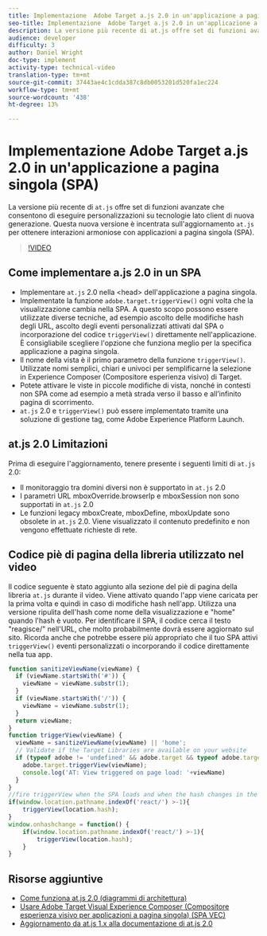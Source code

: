 ```yaml
---
title: Implementazione  Adobe Target a.js 2.0 in un'applicazione a pagina singola (SPA)
seo-title: Implementazione  Adobe Target a.js 2.0 in un'applicazione a pagina singola (SPA)
description: La versione più recente di at.js offre set di funzioni avanzati che consentono all’azienda di eseguire personalizzazioni su tecnologie lato client di nuova generazione. Questa nuova versione si concentra sull'aggiornamento di at.js per garantire interazioni in sintonia con le applicazioni a pagina singola.
audience: developer
difficulty: 3
author: Daniel Wright
doc-type: implement
activity-type: technical-video
translation-type: tm+mt
source-git-commit: 37443ae4c1cdda387c8db0053201d520fa1ec224
workflow-type: tm+mt
source-wordcount: '438'
ht-degree: 13%

---
```



# Implementazione  Adobe Target a.js 2.0 in un&#39;applicazione a pagina singola (SPA)

La versione più recente di `at.js` offre set di funzioni avanzate che consentono di eseguire personalizzazioni su tecnologie lato client di nuova generazione. Questa nuova versione è incentrata sull&#39;aggiornamento `at.js` per ottenere interazioni armoniose con applicazioni a pagina singola (SPA).

>[!VIDEO](https://video.tv.adobe.com/v/26248?quality=12)

## Come implementare a.js 2.0 in un SPA

* Implementare `at.js` 2.0 nella &lt;head> dell&#39;applicazione a pagina singola.
* Implementate la funzione `adobe.target.triggerView()` ogni volta che la visualizzazione cambia nella SPA. A questo scopo possono essere utilizzate diverse tecniche, ad esempio ascolto delle modifiche hash degli URL, ascolto degli eventi personalizzati attivati dal SPA o incorporazione del codice `triggerView()` direttamente nell&#39;applicazione. È consigliabile scegliere l&#39;opzione che funziona meglio per la specifica applicazione a pagina singola.
* Il nome della vista è il primo parametro della funzione `triggerView()`. Utilizzate nomi semplici, chiari e univoci per semplificarne la selezione in Experience Composer (Compositore esperienza visivo) di Target.
* Potete attivare le viste in piccole modifiche di vista, nonché in contesti non SPA come ad esempio a metà strada verso il basso e all’infinito pagina di scorrimento.
* `at.js` 2.0 e  `triggerView()` può essere implementato tramite una soluzione di gestione tag, come  Adobe Experience Platform Launch.

## at.js 2.0 Limitazioni

Prima di eseguire l&#39;aggiornamento, tenere presente i seguenti limiti di `at.js` 2.0:

* Il monitoraggio tra domini diversi non è supportato in `at.js` 2.0
* I parametri URL mboxOverride.browserIp e mboxSession non sono supportati in `at.js` 2.0
* Le funzioni legacy mboxCreate, mboxDefine, mboxUpdate sono obsolete in `at.js` 2.0. Viene visualizzato il contenuto predefinito e non vengono effettuate richieste di rete.

## Codice piè di pagina della libreria utilizzato nel video

Il codice seguente è stato aggiunto alla sezione del piè di pagina della libreria `at.js` durante il video. Viene attivato quando l&#39;app viene caricata per la prima volta e quindi in caso di modifiche hash nell&#39;app. Utilizza una versione ripulita dell&#39;hash come nome della visualizzazione e &quot;home&quot; quando l&#39;hash è vuoto. Per identificare il SPA, il codice cerca il testo &quot;reagisce/&quot; nell&#39;URL, che molto probabilmente dovrà essere aggiornato sul sito. Ricorda anche che potrebbe essere più appropriato che il tuo SPA attivi `triggerView()` eventi personalizzati o incorporando il codice direttamente nella tua app.

```javascript
function sanitizeViewName(viewName) {
  if (viewName.startsWith('#')) {
    viewName = viewName.substr(1);
  }
  if (viewName.startsWith('/')) {
    viewName = viewName.substr(1);
  }
  return viewName;
}
function triggerView(viewName) {
  viewName = sanitizeViewName(viewName) || 'home';
  // Validate if the Target Libraries are available on your website
  if (typeof adobe != 'undefined' && adobe.target && typeof adobe.target.triggerView === 'function') {
    adobe.target.triggerView(viewName);
    console.log('AT: View triggered on page load: '+viewName)
  }
}
//fire triggerView when the SPA loads and when the hash changes in the SPA
if(window.location.pathname.indexOf('react/') >-1){
    triggerView(location.hash);
}
window.onhashchange = function() {
    if(window.location.pathname.indexOf('react/') >-1){
        triggerView(location.hash);
    }
}
```

## Risorse aggiuntive

* [Come funziona at.js 2.0 (diagrammi di architettura)](understanding-how-atjs-20-works.md)
* [Usare  Adobe Target Visual Experience Composer (Compositore esperienza visivo per applicazioni a pagina singola) (SPA VEC)](../experiences/use-the-visual-experience-composer-for-single-page-applications.md)
* [Aggiornamento da at.js 1.x alla documentazione di at.js 2.0](https://docs.adobe.com/content/help/en/target/using/implement-target/client-side/upgrading-from-atjs-1x-to-atjs-20.html)